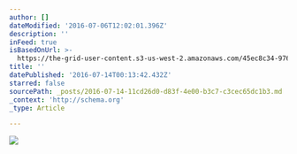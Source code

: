 ```yaml
---
author: []
dateModified: '2016-07-06T12:02:01.396Z'
description: ''
inFeed: true
isBasedOnUrl: >-
  https://the-grid-user-content.s3-us-west-2.amazonaws.com/45ec8c34-976a-4bdf-8128-26f3bc88050c.jpg
title: ''
datePublished: '2016-07-14T00:13:42.432Z'
starred: false
sourcePath: _posts/2016-07-14-11cd26d0-d83f-4e00-b3c7-c3cec65dc1b3.md
_context: 'http://schema.org'
_type: Article

---
```

![](https://the-grid-user-content.s3-us-west-2.amazonaws.com/45ec8c34-976a-4bdf-8128-26f3bc88050c.jpg)